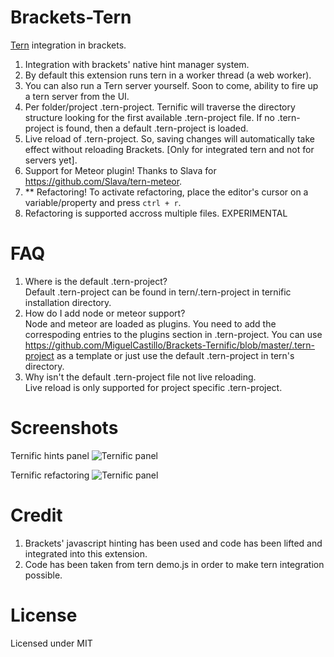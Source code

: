 Brackets-Tern
=============

[Tern](http://ternjs.net/) integration in brackets.<br>

1. Integration with brackets' native hint manager system.
2. By default this extension runs tern in a worker thread (a web worker).
3. You can also run a Tern server yourself. Soon to come, ability to fire up a tern server from the UI.
4. Per folder/project .tern-project.  Ternific will traverse the directory structure looking for the first available  .tern-project file. If no .tern-project is found, then a default .tern-project is loaded.
5. Live reload of .tern-project.  So, saving changes will automatically take effect without reloading Brackets. [Only for integrated tern and not for servers yet].
6. Support for Meteor plugin!  Thanks to Slava for https://github.com/Slava/tern-meteor.
7. ** Refactoring! To activate refactoring, place the editor's cursor on a variable/property and press `ctrl + r`.
8. Refactoring is supported accross multiple files. EXPERIMENTAL


FAQ
=============
1. Where is the default .tern-project?<br>
  Default .tern-project can be found in tern/.tern-project in ternific installation directory.
2. How do I add node or meteor support?<br>
  Node and meteor are loaded as plugins.  You need to add the correspoding entries to the plugins section in .tern-project.  You can use https://github.com/MiguelCastillo/Brackets-Ternific/blob/master/.tern-project as a template or just use the default .tern-project in tern's directory.
3. Why isn't the default .tern-project file not live reloading.<br>
  Live reload is only supported for project specific .tern-project.


Screenshots
=============

Ternific hints panel
![Ternific panel](https://raw.github.com/wiki/MiguelCastillo/Brackets-Ternific/images/ternific.gif)

Ternific refactoring
![Ternific panel](https://raw.github.com/wiki/MiguelCastillo/Brackets-Ternific/images/refactoring.gif)

Credit
=============

1. Brackets' javascript hinting has been used and code has been lifted and integrated into this extension.<br>
2. Code has been taken from tern demo.js in order to make tern integration possible.<br>


License
=============

Licensed under MIT
